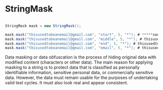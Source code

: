 # StringMask

```java

StringMask mask = new StringMask();

mask.mask("thisusedtobeanemail@gmail.com", "start", 5, "*"); # *****sedtobeanemail@gmail.com
mask.mask("thisusedtobeanemail@gmail.com", "middle", 5, "*"); # thisusedtobe*****il@gmail.com
mask.mask("thisusedtobeanemail@gmail.com", "end", 5, "*"); # thisusedtobeanemail@gmai*****
mask.mask("thisusedtobeanemail@gmail.com", "email", 5, "*"); # thisusedtobean*****@*****.***"

```

Data masking or data obfuscation is the process of hiding original data with modified content (characters or other data). The main reason for applying masking to a string is to protect data that is classified as personally identifiable information, sensitive personal data, or commercially sensitive data. However, the data must remain usable for the purposes of undertaking valid test cycles. It must also look real and appear consistent.
